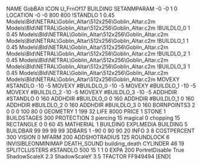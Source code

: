 NAME GobBAlt
ICON U_FrnOf17
BUILDING
SETANMPARAM -0 -0 1 0
LOCATION -0 -0 800 800
!STANDLO      1 0.45 Models\Bld\NETRAL\Goblin_Altar\512x256\Goblin_Altar.c2m Models\Bld\NETRAL\Goblin_Altar\512x256\Goblin_Altar.c2m
!BUILDLO_0    1 0.45 Models\Bld\NETRAL\Goblin_Altar\512x256\Goblin_Altar.c2m Models\Bld\NETRAL\Goblin_Altar\512x256\Goblin_Altar.c2m
!BUILDLO_1    1 0.45 Models\Bld\NETRAL\Goblin_Altar\512x256\Goblin_Altar.c2m Models\Bld\NETRAL\Goblin_Altar\512x256\Goblin_Altar.c2m
!BUILDLO_2    1 0.45 Models\Bld\NETRAL\Goblin_Altar\512x256\Goblin_Altar.c2m Models\Bld\NETRAL\Goblin_Altar\512x256\Goblin_Altar.c2m
!BUILDLO_3    1 0.45 Models\Bld\NETRAL\Goblin_Altar\512x256\Goblin_Altar.c2m Models\Bld\NETRAL\Goblin_Altar\512x256\Goblin_Altar.c2m
MOVEXY #STANDLO   -10 -5
MOVEXY #BUILDLO_0 -10 -5
MOVEXY #BUILDLO_1 -10 -5
MOVEXY #BUILDLO_2 -10 -5
MOVEXY #BUILDLO_3 -10 -5
ADDHDIR #STANDLO 0 160
ADDHDIR #BUILDLO_0 0 160
ADDHDIR #BUILDLO_1 0 160
ADDHDIR #BUILDLO_2 0 160
ADDHDIR #BUILDLO_3 0 160
BORNPOINTS3 2 0 0 0 100 80 0
GEOMETRY 1 199 32
LIFE     8000
PRICE 1 STONE 1
BUILDSTAGES 300
PROTECTION 3 piercing 15 magical 0 chopping 15
RECTANGLE    0 0 60 45
MATHERIAL 1 BUILDING
EXPLMEDIA BUILDING 5
BUILDBAR    99 99 99 99
3DBARS 1 -90 0 90 90 20
INFO 3 8
COSTPERCENT 300
VISION 0
MFARM 200
ADDSHOTRADIUS 125
ROUNDLOCK 6
INVISIBLEONMINIMAP
DEATH_SOUND building_death
CYLINDER 46 19
SPLITCLUSTERS #STANDLO 500 15 1 1 0
EXPA 200
PortretDisable True
ShadowScaleX 2.3
ShadowScaleY 3.5
TFACTOR FF949494
[END]
